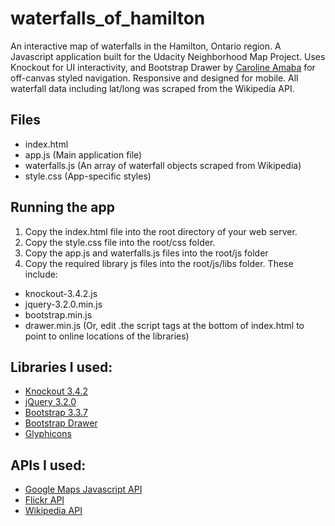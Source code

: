 # waterfalls_of_hamilton
An interactive map of waterfalls in the Hamilton, Ontario region. A Javascript application built for the Udacity Neighborhood Map Project. Uses Knockout for UI interactivity, and Bootstrap Drawer by [Caroline Amaba](https://github.com/clineamb) for off-canvas styled navigation. Responsive and designed for mobile. All waterfall data including lat/long was scraped from the Wikipedia API.

## Files
* index.html
* app.js (Main application file)
* waterfalls.js (An array of waterfall objects scraped from Wikipedia)
* style.css (App-specific styles)

## Running the app

1. Copy the index.html file into the root directory of your web server.
1. Copy the style.css file into the root/css folder.
1. Copy the app.js and waterfalls.js files into the root/js folder
1. Copy the required library js files into the root/js/libs folder. These include:
  * knockout-3.4.2.js
  * jquery-3.2.0.min.js
  * bootstrap.min.js
  * drawer.min.js
  (Or, edit .the script tags at the bottom of index.html to point to online locations of the libraries)

## Libraries I used:
* [Knockout 3.4.2](http://knockoutjs.com/)
* [jQuery 3.2.0](https://jquery.org/)
* [Bootstrap 3.3.7](http://getbootstrap.com/)
* [Bootstrap Drawer](http://carolineamaba.com/bootstrap-drawer/)
* [Glyphicons](http://glyphicons.com/)

## APIs I used:
* [Google Maps Javascript API](https://developers.google.com/maps/documentation/javascript/)
* [Flickr API](https://www.flickr.com/services/api/)
* [Wikipedia API](https://www.mediawiki.org/wiki/API:Main_page)
